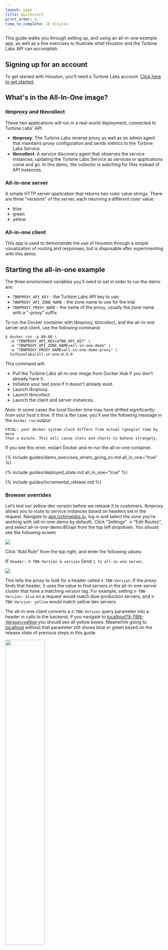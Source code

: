 ```yaml
---
layout: page
title: Quickstart
print_order: 4
time_to_complete: 10 minutes
---
```


[//]: # ( Copyright 2017 Turbine Labs, Inc.                                   )
[//]: # ( you may not use this file except in compliance with the License.    )
[//]: # ( You may obtain a copy of the License at                             )
[//]: # (                                                                     )
[//]: # (     http://www.apache.org/licenses/LICENSE-2.0                      )
[//]: # (                                                                     )
[//]: # ( Unless required by applicable law or agreed to in writing, software )
[//]: # ( distributed under the License is distributed on an "AS IS" BASIS,   )
[//]: # ( WITHOUT WARRANTIES OR CONDITIONS OF ANY KIND, either express or     )
[//]: # ( implied. See the License for the specific language governing        )
[//]: # ( permissions and limitations under the License.                      )

[//]: # (Quick Start)

This guide walks you through setting up, and using an all-in-one example app, as
well as a few exercises to illustrate what Houston and the Turbine Labs API can
accomplish.

## Signing up for an account

To get started with Houston, you'll need a Turbine Labs
account. [Click here to get started.](https://turbinelabs.io/contact/)

## What's in the All-In-One image?

### tbnproxy and tbncollect

These two applications will run in a real-world deployment, connected to Turbine
Labs' API.

- **tbnproxy**: The Turbine Labs reverse proxy as well as an admin agent that
maintains proxy configuration and sends metrics to the Turbine Labs Service.
- **tbncollect**: A service discovery agent that observes the service instances,
updating the Turbine Labs Service as services or applications come and go. In
this demo, the collector is watching for files instead of API instances.

### All-in-one server

A simple HTTP server application that returns hex color value strings. There
are three "versions" of the server, each returning a different color value:

  - blue
  - green
  - yellow

### All-in-one client

This app is used to demonstrate the use of Houston through a simple
visualization of routing and responses, but is disposable after experimenting
with this demo.

## Starting the all-in-one example

The three environment variables you'll need to set in order to run the demo are:

- `TBNPROXY_API_KEY` - the Turbine Labs API key to use
- `TBNPROXY_API_ZONE_NAME` - the zone name to use for the trial
- `TBNPROXY_PROXY_NAME` - the name of the proxy, usually the zone name with a
  "-proxy" suffix

To run the Docker container with tbnproxy, tbncollect, and the all-in-one server
and client, use the following command:

```console
$ docker run -p 80:80 \
  -e "TBNPROXY_API_KEY=$TBN_API_KEY" \
  -e "TBNPROXY_API_ZONE_NAME=all-in-one-demo" \
  -e "TBNPROXY_PROXY_NAME=all-in-one-demo-proxy" \
  turbinelabs/all-in-one:0.9.0
```

This command will:

- Pull the Turbine Labs all-in-one image from Docker Hub if you don't already
have it.
- Initialize your test zone if it doesn't already exist.
- Launch tbnproxy.
- Launch tbncollect.
- Launch the client and server instances.

_Note:_ In some cases the local Docker time may have drifted significantly  from
your host's time. If this is the case, you'll see the following message in the
`docker run` output:

```
FATAL: your docker system clock differs from actual (google) time by more
than a minute. This will cause stats and charts to behave strangely.
```

If you see this error, restart Docker and re-run the all-in-one container.

{%
  include guides/demo_exercises_whats_going_on.md
  all_in_one="true"
%}

{%
  include guides/deployed_state.md
  all_in_one="true"
%}

{% include guides/incremental_release.md %}

### Browser overrides

Let’s test our yellow dev version before we release it to customers. tbnproxy
allows you to route to service instances based on headers set in the request.
Navigate to [app.turbinelabs.io](https://app.turbinelabs.io), log in and select
the zone you’re working with (all-in-one-demo by default). Click "Settings" ->
"Edit Routes", and select all-in-one-demo:80/api from the top left dropdown. You
should see the following screen

<img src="../assets/all-in-one_edit_route.png"/>

Click “Add Rule” from the top right, and enter the following values:

IF `Header: X-TBN-Version & version` Send `1 to all-in-one-server`.

<img src="../assets/all-in-one_add_rule.png"/>

This tells the proxy to look for a header called `X-TBN-Version`. If the proxy
finds that header, it uses the value to find servers in the all-in-one-server
cluster that have a matching version tag. For example, setting `X-TBN-Version:
blue` on a request would match blue production servers, and `X-TBN-Version:
yellow` would match yellow dev servers.

The all-in-one client converts a `X-TBN-Version` query parameter into a header
in calls to the backend; if you navigate to
[localhost?X-TBN-Version=yellow](http://localhost?X-TBN-Version=yellow) you
should see all yellow boxes. Meanwhile going to [localhost](http://localhost)
without that parameter still shows blue or green based on the release state of
previous steps in this guide.

<img src="https://d16co4vs2i1241.cloudfront.net/uploads/tutorial_image/file/619233248442058713/9e580867275ee1a7fd6b502c8b5c8e6fbc24ea8ec31759ac5b2326ea7fdc264c/column_sized_Screen_Shot_2016-10-28_at_10.43.02_AM.png" height="50%" width="50%"/>

This technique is extremely powerful. New software was tested in
production without customers being affected. You were able to test the new
software on the live site before releasing to customers. In a real world
scenario your testers can perform validation, you can load test, and you can
demo to stakeholders without running through a complicated multi-environment
scenario, even during another release.

{% include guides/testing_latency_and_error_rates.md %}

## Next steps

Now that you've seen all-in-one demo in action, you can move on to deploying
Houston in your own environment. After reading the configuration guide below,
proceed to one of the following cloud integrations:

- [Kubernetes](../guides/kubernetes.html)
- [DC/OS](../guides/dcos.html)
- [Consul](../guides/consul.html)
- [EC2](../guides/ec2.html)
- [ECS](../guides/ecs.html)
